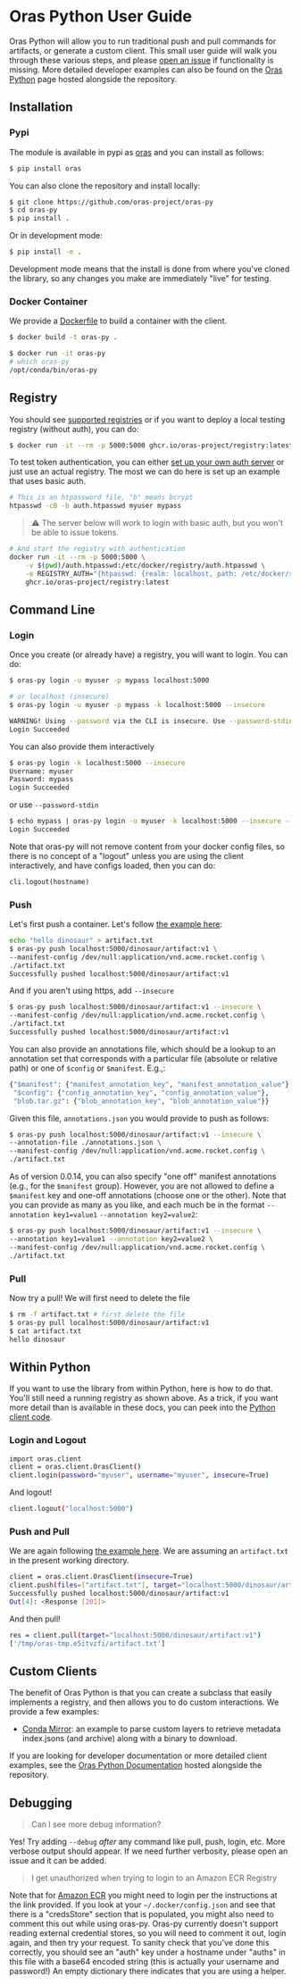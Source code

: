 # Oras Python User Guide

Oras Python will allow you to run traditional push and pull commands for artifacts,
or generate a custom client. This small user guide will walk you through these various
steps, and please [open an issue](https://github.com/oras-project/oras-py/issues) if
functionality is missing. More detailed developer examples can also be found on the
[Oras Python](https://oras-project.github.io/oras-py/) page hosted alongside the repository.

## Installation

### Pypi

The module is available in pypi as [oras](https://pypi.org/project/oras/)
and you can install as follows:

```bash
$ pip install oras
```

You can also clone the repository and install locally:

```bash
$ git clone https://github.com/oras-project/oras-py
$ cd oras-py
$ pip install .
```

Or in development mode:

```bash
$ pip install -e .
```

Development mode means that the install is done from where you've cloned the library,
so any changes you make are immediately "live" for testing.

### Docker Container

We provide a [Dockerfile](https://github.com/oras-project/oras-py/blob/main/Dockerfile) to build a container with the client.

```bash
$ docker build -t oras-py .

$ docker run -it oras-py
# which oras-py
/opt/conda/bin/oras-py
```

## Registry

You should see [supported registries](https://oras.land/implementors/#docker-distribution) or if you
want to deploy a local testing registry (without auth), you can do:


```bash
$ docker run -it --rm -p 5000:5000 ghcr.io/oras-project/registry:latest
```

To test token authentication, you can either [set up your own auth server](https://github.com/adigunhammedolalekan/registry-auth)
or just use an actual registry. The most we can do here is set up an example that uses basic auth.


```bash
# This is an htpassword file, "b" means bcrypt
htpasswd -cB -b auth.htpasswd myuser mypass
```

> :warning: The server below will work to login with basic auth, but you won't be able to issue tokens.

```bash
# And start the registry with authentication
docker run -it --rm -p 5000:5000 \
    -v $(pwd)/auth.htpasswd:/etc/docker/registry/auth.htpasswd \
    -e REGISTRY_AUTH="{htpasswd: {realm: localhost, path: /etc/docker/registry/auth.htpasswd}}" \
    ghcr.io/oras-project/registry:latest
```

## Command Line

### Login

Once you create (or already have) a registry, you will want to login. You can do:

```bash
$ oras-py login -u myuser -p mypass localhost:5000

# or localhost (insecure)
$ oras-py login -u myuser -p mypass -k localhost:5000 --insecure

WARNING! Using --password via the CLI is insecure. Use --password-stdin.
Login Succeeded
```

You can also provide them interactively


```bash
$ oras-py login -k localhost:5000 --insecure
Username: myuser
Password: mypass
Login Succeeded
```

or use `--password-stdin`

```bash
$ echo mypass | oras-py login -u myuser -k localhost:5000 --insecure --password-stdin
Login Succeeded
```

Note that oras-py will not remove content from your docker config files, so
there is no concept of a "logout" unless you are using the client interactively,
and have configs loaded, then you can do:

```python
cli.logout(hostname)
```

### Push

Let's first push a container. Let's follow [the example here](https://oras.land/cli/1_pushing/):

```bash
echo "hello dinosaur" > artifact.txt
$ oras-py push localhost:5000/dinosaur/artifact:v1 \
--manifest-config /dev/null:application/vnd.acme.rocket.config \
./artifact.txt
Successfully pushed localhost:5000/dinosaur/artifact:v1
```

And if you aren't using https, add `--insecure`

```bash
$ oras-py push localhost:5000/dinosaur/artifact:v1 --insecure \
--manifest-config /dev/null:application/vnd.acme.rocket.config \
./artifact.txt
Successfully pushed localhost:5000/dinosaur/artifact:v1
```

You can also provide an annotations file, which should be a lookup to an annotation set
that corresponds with a particular file (absolute or relative path) or one of
`$config` or `$manifest`. E.g.,:

```python
{"$manifest": {"manifest_annotation_key", "manifest_annotation_value"},
 "$config": {"config_annotation_key", "config_annotation_value"},
 "blob.tar.gz": {"blob_annotation_key", "blob_annotation_value"}}
```

Given this file, `annotations.json` you would provide to push as follows:

```bash
$ oras-py push localhost:5000/dinosaur/artifact:v1 --insecure \
--annotation-file ./annotations.json \
--manifest-config /dev/null:application/vnd.acme.rocket.config \
./artifact.txt
```

As of version 0.0.14, you can also specify "one off" manifest annotations (e.g.,
for the `$manifest` group). However, you are not allowed to define a `$manifest` key
and one-off annotations (choose one or the other). Note that you can provide as many as you
like, and each much be in the format `--annotation key1=value1` `--annotation key2=value2`:

```bash
$ oras-py push localhost:5000/dinosaur/artifact:v1 --insecure \
--annotation key1=value1 --annotation key2=value2 \
--manifest-config /dev/null:application/vnd.acme.rocket.config \
./artifact.txt
```

### Pull


Now try a pull! We will first need to delete the file

```bash
$ rm -f artifact.txt # first delete the file
$ oras-py pull localhost:5000/dinosaur/artifact:v1
$ cat artifact.txt
hello dinosaur
```

## Within Python

If you want to use the library from within Python, here is how to do that.
You'll still need a running registry as shown above. As a trick, if you want
more detail than is available in these docs, you can peek into the
[Python client code](https://github.com/oras-project/oras-py/tree/main/oras/cli).

### Login and Logout

```bash
import oras.client
client = oras.client.OrasClient()
client.login(password="myuser", username="myuser", insecure=True)
```

And logout!

```bash
client.logout("localhost:5000")
```

### Push and Pull

We are again following [the example here](https://oras.land/cli/1_pushing/).
We are assuming an `artifact.txt` in the present working directory.


```bash
client = oras.client.OrasClient(insecure=True)
client.push(files=["artifact.txt"], target="localhost:5000/dinosaur/artifact:v1")
Successfully pushed localhost:5000/dinosaur/artifact:v1
Out[4]: <Response [201]>
```

And then pull!

```bash
res = client.pull(target="localhost:5000/dinosaur/artifact:v1")
['/tmp/oras-tmp.e5itvzfi/artifact.txt']
```


## Custom Clients

The benefit of Oras Python is that you can create a subclass that easily implements
a registry, and then allows you to do custom interactions. We provide a few examples:

 - [Conda Mirror](https://github.com/oras-project/oras-py/blob/main/examples/conda-mirror.py): an example to parse custom layers to retrieve metadata index.jsons (and archive) along with a binary to download.

If you are looking for developer documentation or more detailed client examples,
see the [Oras Python Documentation](https://oras-project.github.io/oras-py/)
hosted alongside the repository.


## Debugging

> Can I see more debug information?

Yes! Try adding `--debug` *after* any command like pull, push, login, etc. More verbose
output should appear. If we need further verbosity, please open an issue and it can be added.

> I get unauthorized when trying to login to an Amazon ECR Registry

Note that for [Amazon ECR](https://docs.aws.amazon.com/AmazonECR/latest/userguide/registry_auth.html)
you might need to login per the instructions at the link provided. If you look at your `~/.docker/config.json` and see
that there is a "credsStore" section that is populated, you might also need to comment this out
while using oras-py. Oras-py currently doesn't support reading external credential stores, so you will
need to comment it out, login again, and then try your request. To sanity check that you've done
this correctly, you should see an "auth" key under a hostname under "auths" in this file with a base64
encoded string (this is actually your username and password!) An empty dictionary there indicates that you
are using a helper.
